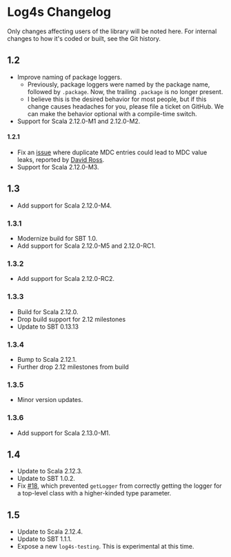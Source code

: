 # Log4s Changelog

Only changes affecting users of the library will be noted here. For internal
changes to how it's coded or built, see the Git history.

## 1.2
   * Improve naming of package loggers.
      * Previously, package loggers were named by the package name, followed
        by `.package`. Now, the trailing `.package` is no longer present.
      * I believe this is the desired behavior for most people, but if this
        change causes headaches for you, please file a ticket on GitHub. We
        can make the behavior optional with a compile-time switch.
   * Support for Scala 2.12.0-M1 and 2.12.0-M2.

#### 1.2.1
   * Fix an [issue](https://github.com/Log4s/log4s/issues/10) where
     duplicate MDC entries could lead to MDC value leaks, reported by [David Ross](https://github.com/dyross).
   * Support for Scala 2.12.0-M3.

## 1.3
   * Add support for Scala 2.12.0-M4.

### 1.3.1
   * Modernize build for SBT 1.0.
   * Add support for Scala 2.12.0-M5 and 2.12.0-RC1.

### 1.3.2
   * Add support for Scala 2.12.0-RC2.

### 1.3.3
   * Build for Scala 2.12.0.
   * Drop build support for 2.12 milestones
   * Update to SBT 0.13.13

### 1.3.4
   * Bump to Scala 2.12.1.
   * Further drop 2.12 milestones from build

### 1.3.5
   * Minor version updates.

### 1.3.6
   * Add support for Scala 2.13.0-M1.

## 1.4
   * Update to Scala 2.12.3.
   * Update to SBT 1.0.2.
   * Fix [#18](https://github.com/Log4s/log4s/issues/18), which prevented
     `getLogger` from correctly getting the logger for a top-level class with
     a higher-kinded type parameter.

## 1.5
   * Update to Scala 2.12.4.
   * Update to SBT 1.1.1.
   * Expose a new `log4s-testing`. This is experimental at this time.

